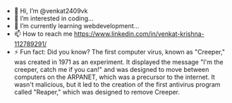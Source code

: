 - 👋 Hi, I’m @venkat2409vk
- 👀 I’m interested in coding...
- 🌱 I’m currently learning webdevelopment...
- 📫 How to reach me https://www.linkedin.com/in/venkat-krishna-112789291/
- ⚡ Fun fact: Did you know? The first computer virus, known as "Creeper," was created in 1971 as an experiment. It displayed the message "I'm the creeper, catch me if you can!" and was designed to move between computers on the ARPANET, which was a precursor to the internet. It wasn't malicious, but it led to the creation of the first antivirus program called "Reaper," which was designed to remove Creeper.

<!---
venkat2409vk/venkat2409vk is a ✨ special ✨ repository because its `README.md` (this file) appears on your GitHub profile.
You can click the Preview link to take a look at your changes.
--->
